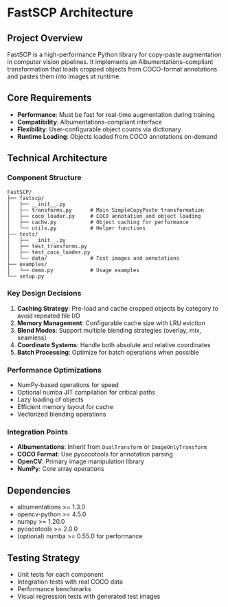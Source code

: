# FastSCP Architecture

## Project Overview

FastSCP is a high-performance Python library for copy-paste augmentation in computer vision pipelines. It implements an Albumentations-compliant transformation that loads cropped objects from COCO-format annotations and pastes them into images at runtime.

## Core Requirements

- **Performance**: Must be fast for real-time augmentation during training
- **Compatibility**: Albumentations-compliant interface
- **Flexibility**: User-configurable object counts via dictionary
- **Runtime Loading**: Objects loaded from COCO annotations on-demand

## Technical Architecture

### Component Structure

```
FastSCP/
├── fastscp/
│   ├── __init__.py
│   ├── transforms.py      # Main SimpleCopyPaste transformation
│   ├── coco_loader.py     # COCO annotation and object loading
│   ├── cache.py           # Object caching for performance
│   └── utils.py           # Helper functions
├── tests/
│   ├── __init__.py
│   ├── test_transforms.py
│   ├── test_coco_loader.py
│   └── data/              # Test images and annotations
├── examples/
│   └── demo.py            # Usage examples
└── setup.py
```

### Key Design Decisions

1. **Caching Strategy**: Pre-load and cache cropped objects by category to avoid repeated file I/O
2. **Memory Management**: Configurable cache size with LRU eviction
3. **Blend Modes**: Support multiple blending strategies (overlay, mix, seamless)
4. **Coordinate Systems**: Handle both absolute and relative coordinates
5. **Batch Processing**: Optimize for batch operations when possible

### Performance Optimizations

- NumPy-based operations for speed
- Optional numba JIT compilation for critical paths
- Lazy loading of objects
- Efficient memory layout for cache
- Vectorized blending operations

### Integration Points

- **Albumentations**: Inherit from `DualTransform` or `ImageOnlyTransform`
- **COCO Format**: Use pycocotools for annotation parsing
- **OpenCV**: Primary image manipulation library
- **NumPy**: Core array operations

## Dependencies

- albumentations >= 1.3.0
- opencv-python >= 4.5.0
- numpy >= 1.20.0
- pycocotools >= 2.0.0
- (optional) numba >= 0.55.0 for performance

## Testing Strategy

- Unit tests for each component
- Integration tests with real COCO data
- Performance benchmarks
- Visual regression tests with generated test images